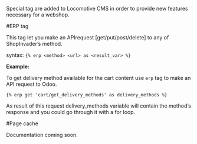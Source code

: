 Special tag are added to Locomotive CMS in order to provide new features necessary for a webshop.

#ERP tag

This tag let you make an APIrequest [get/put/post/delete] to any of ShopInvader’s method.

syntax:
`{% erp <method> <url> as <result_var> %}`


**Example:**


To get delivery method available for the cart content use `erp` tag to make an API request to Odoo.


`{% erp get 'cart/get_delivery_methods' as delivery_methods %}`


As result of this request delivery_methods variable will contain the method’s response and you could go through it with a for loop. 


#Page cache

Documentation coming soon.